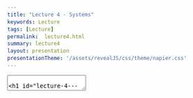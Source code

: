 ```yaml
---
title: "Lecture 4 - Systems"
keywords: Lecture
tags: [Lecture]
permalink:  lecture4.html
summary: lecture4
layout: presentation
presentationTheme: '/assets/revealJS/css/theme/napier.css' 
--- 
```

<section data-markdown data-separator="^\n---\n$" data-separator-vertical="^\n--\n$">
<textarea data-template>

# Lecture 4 - System Dynamics
### SET09121 - Games Engineering

<br><br>
Babis Koniaris
<br>


School of Computing. Edinburgh Napier University


---

# Recommended Reading

Game Design Workshop. 4th Edition. Tracy Fullerton (2019).

- Read Chapter 5 on System Dynamics.
- Digital copies are available in the library.

![GameDesignWorkshopBook](assets/images/gdw_book.jpg)


---

# Example -- Donkey Kong: what do you see? 


<iframe width="760" height="515" src="https://www.youtube.com/embed/Pp2aMs38ERY" frameborder="0" allow="accelerometer; autoplay; encrypted-media; gyroscope; picture-in-picture" allowfullscreen></iframe>

---

# What is a System?


- An example of a system is an engine. <!-- .element: class="fragment" -->
    - Real, or a software one, like what we are going to build in the module.
- An engine is a system with a particular objective.  <!-- .element: class="fragment" -->
    - That objective is to power some form of manual action.
- We can apply our formal elements into thinking about systems. <!-- .element: class="fragment" -->

 ![image](assets/images/engine.jpg)  <!-- .element width="50%"  -->

---

# Games as Systems

- When we consider games as systems, we focuse on the following elements:
    - **Objects** that interact with each other according to their... <!-- .element: class="fragment" -->
    - ...**properties**... <!-- .element: class="fragment" -->
    - ...**behaviors**... <!-- .element: class="fragment" -->
    - ...and **relationships**. <!-- .element: class="fragment" -->

---

# Objects

- Objects are the basic elements of a system. Consider the objects you define in object-oriented development.
- For example: an engine, steering wheel, and wheels interact together to allow a car to operate. <!-- .element: class="fragment" -->
- The complexity of the underlying system is hidden behind an interface. For a car, this is the steering wheels and pedals. <!-- .element: class="fragment" -->
- Objects are defined by their properties, behaviors, and relationship with each other. <!-- .element: class="fragment" -->
- In games the most basic of object is usually called an **Entity**, Actor, or Game Object. <!-- .element: class="fragment" -->
- Almost everything in a game is an object. <!-- .element: class="fragment" -->
    - For example: players, opponents, environment. <!-- .element: class="fragment" -->

---

# What Objects Are Here? 

![image](assets/images/mario.jpg)

---

# Spelunky

- Spelunky is one of the best (?) examples of inheritance in games

- Olmec, a boss, inherits from a push block

- The ghost can be killed because of inheritance!

- More info: https://www.rockpapershotgun.com/2016/03/04/making-of-spelunky/

---

# Properties

- Properties are the attributes of the objects in a system. <!-- .element: class="fragment" -->
- From an OO point of view, properties are values stored in the object. <!-- .element: class="fragment" -->
- Some properties might change over the course of a game while others remain constant. <!-- .element: class="fragment" -->
    - In checkers, the color of a piece remain constant.
    - The position of a piece might change at every turn.
- More properties make the game more complex. <!-- .element: class="fragment" -->
    - More complex does not always mean better.
- Some common properties include:
    - Position. <!-- .element: class="fragment" -->
    - Appearance. <!-- .element: class="fragment" -->
    - A flag (bool) to indicate whether the object is alive.  <!-- .element: class="fragment" -->

---

# What Properties are Here? 

![image](assets/images/dragon_age.jpg)

---

# Behaviours

- Behaviours are the actions that an object undertakes. <!-- .element: class="fragment" -->
- From an OO point of view, behaviours are implemented as methods of an object. <!-- .element: class="fragment" -->
- Many of the behaviours are interlinked with the state of the object. <!-- .element: class="fragment" -->
    - An engine requires fuel to be turned on.
- Adding more behaviors to a game makes it harder to predict. <!-- .element: class="fragment" -->
    - Depending on the kind of game you want to create, this might be desirable or not.

---

# Behaviours (cont.)

- We are normally thinking about what can happen during the update step. <!-- .element: class="fragment" -->
 - For example, when B is pressed the player should jump. <!-- .element: class="fragment" -->
 - Player's actions are normally based on the controls (Procedures from Formal Elements). <!-- .element: class="fragment" -->
 - Computer controlled actions are normally supplied via some form of Artificial Intelligence (System procedures, objectives, rules).  <!-- .element: class="fragment" -->
- The physical objects are normally controlled by the physics system. <!-- .element: class="fragment" -->

---

# What Behaviours are Here? 

![image](assets/images/minecraft.jpg)


---

# What Behaviours are Here? 

![image](assets/images/pacman.gif)

---

# Behaviours in PacMan.

- There are three major behaviours:
	- Chase / Scatter / Frightened <!-- .element: class="fragment" -->
- Each ghost has it's own chase behaviour <!-- .element: class="fragment" -->
	- Blinky always goes for you <!-- .element: class="fragment" -->
	- Pinky tries to get in front of you <!-- .element: class="fragment" -->
	- Inky targets a space based on Blinky and your position <!-- .element: class="fragment" -->
	- Clyde is there too (he gets scared!) <!-- .element: class="fragment" -->
- Behaviours change based on game state <!-- .element: class="fragment" -->

---

# More about PacMan

https://dev.to/code2bits/pac-man-patterns--ghost-movement-strategy-pattern-1k1a


<iframe width="560" height="315" src="https://www.youtube.com/embed/S4RHbnBkyh0" frameborder="0" allow="accelerometer; autoplay; encrypted-media; gyroscope; picture-in-picture" allowfullscreen></iframe>

---

# Relationships

- To turn a set of objects into a system, we need relationships between them. <!-- .element: class="fragment" -->
    - The steering wheel of a car is connected to the wheels.
    - The position of chess pieces on the board determines how pieces can interact with each other.
- Some relationships between objects can be changed by the player. <!-- .element: class="fragment" -->
    - I can move the chess pieces to a different location.
- Some relationships can be based on the current state.  <!-- .element: class="fragment" -->
    - If character is evil then guards will chase on sight.

---

# What Relationships are Here? 

![image](assets/images/cities_skylines.jpg)

---

**Describe your favourite game as a system.** 

Pick one of your favourite games and described the objects, their properties and their behaviours.


Keep it abstract, but consider how you would program these.

---

# System Dynamics

- A system is more than the objects that make it up. <!-- .element: class="fragment" -->
    - Dynamic relationships cause unforeseen interactions and Conflict. <!-- .element: class="fragment" -->
    - Small changes in object properties can have a dramatic effect. <!-- .element: class="fragment" -->
- To understand a game it is necessary to observe the dynamics of the system during play. <!-- .element: class="fragment" -->

---

# De-constructing Games


---

# De-constructing Tic-Tac-Toe

- Tic-Tac-Toe (noughts and crosses) is a simple game.  <!-- .element: class="fragment" -->
 - **Objects:** the nine squares. 
 - **Properties:** symbol within the square (`O`, `X`, or empty).
 - **Behaviours:** place a symbol inside a square.
 - **Relationships:** location of squares on the board.

---

# Tic-Tac-Toe Game States 

![image](assets/images/tic-tac-toe.jpg)

---

# De-constructing Chess

- Chess is a significantly more complex and strategic game than Tic-Tac-Toe.
 - **Objects**: squares, pieces.
 - **Properties**: colour, rank, and location of the piece.
 - **Behaviours**: move a piece.
 - **Relationships**: location of pieces relative to other pieces.

---

# De-constructing Chess

- Why is chess so much more interesting than tic-tac-toe?
    - Simple but different behavior for different pieces. <!-- .element: class="fragment" -->
    - Much larger range of possibilities. <!-- .element: class="fragment" -->
    - Much more complex relationship between the pieces.  <!-- .element: class="fragment" -->

---

# Example Systems

---

# Economies

- In-game economies are often simplified compared to the real-world. <!-- .element: class="fragment" -->
- **Bartering Economy**: Exchange goods for other goods. <!-- .element: class="fragment" -->
- **Market Economy**: Have a currency which can be used to buy any good. <!-- .element: class="fragment" -->
- Some economies even have inflation (MMOs) as a result of how the economy is designed. <!-- .element: class="fragment" -->

---

# Emergent Systems

- Emergent systems exhibit behavior not explicitly programmed. The behavior emerges from the rules placed on the objects.
    - Birds flocking is such a behavior.
    - Very relevant to game AI.
- Nature is full of such systems.
- Examples include: Game of Life, Spore, The Sims.

 ![image](https://66.media.tumblr.com/303da0502e45b38484e73b174b3db9db/tumblr_nhte1rMwH01teec4eo2_500.gif)  <!-- .element width="35%"  -->
 ![image](https://media.indiedb.com/images/articles/1/182/181609/flock4.gif)  <!-- .element width="50%"  -->

---

# System Interaction

- What information is provided to the player about the system?  <!-- .element: class="fragment" -->
    - Hiding information encourages guessing, bluffing, deceiving.
 - What can the player control?  <!-- .element: class="fragment" -->
     - This has a huge impact on the top-level experience of the game.
 - What feedback occurs within the system?  <!-- .element: class="fragment" -->
     - Positive (reinforcing) feedback forces a system towards one extreme.
     - Negative (balancing) feedback forces a system towards equilibrium. 
 - How do these considerations affect the gameplay?  <!-- .element: class="fragment" -->

---

# Tuning of Game Systems

- Make sure the system is internally complete. <!-- .element: class="fragment" -->
    - A loophole might allow a player to unintentionally skip a conflict.
    - It might not be possible to resolve a conflict.
- Make sure the game is fair and balanced. <!-- .element: class="fragment" -->
- Avoid dominant strategies (a strategy that is always the best irrespective of the game state) or overpowered items. <!-- .element: class="fragment" -->
 - Make sure it is fun and challenging. <!-- .element: class="fragment" -->
     - Requires playtesting.

---

# Summary

---

# Summary
- From this lecture you should understand:
 - **Objects:** the parts that make up a system.
 - **Properties:** the values that define the objects of the system.
 - **Behaviours:** what functions does an object perform in a system.
 - **Relationships:** how do the objects interact with each other.
- You should use these principles to try and de-construct games that you are familiar with.
